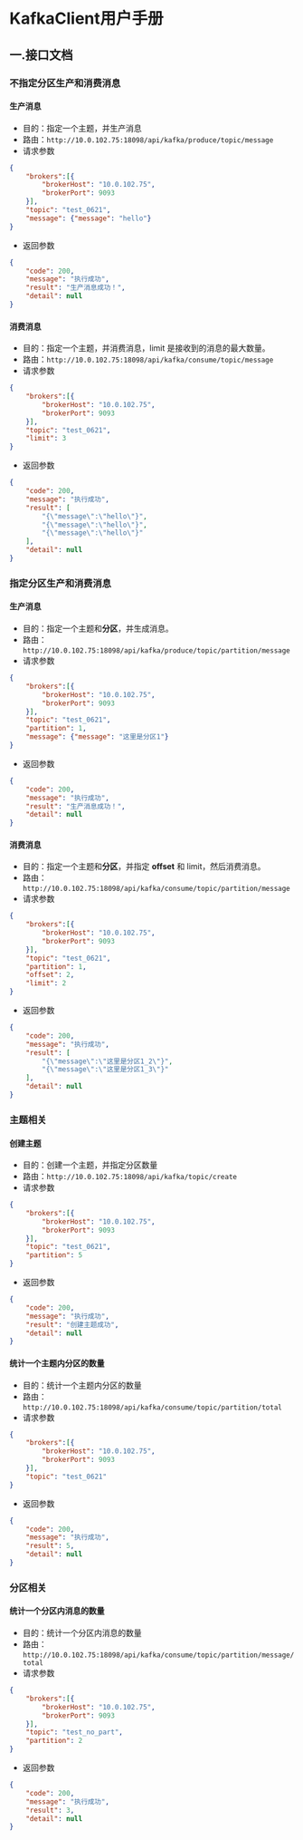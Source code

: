 # KafkaClient用户手册

## 一.接口文档

### 不指定分区生产和消费消息

#### 生产消息

-  目的：指定一个主题，并生产消息 
-  路由：`http://10.0.102.75:18098/api/kafka/produce/topic/message`
-  请求参数 

```json
{
    "brokers":[{
        "brokerHost": "10.0.102.75",
        "brokerPort": 9093
    }],
    "topic": "test_0621",
    "message": {"message": "hello"}
}
```

- 返回参数

```json
{
    "code": 200,
    "message": "执行成功",
    "result": "生产消息成功！",
    "detail": null
}
```

#### 消费消息

-  目的：指定一个主题，并消费消息，limit 是接收到的消息的最大数量。
-  路由：`http://10.0.102.75:18098/api/kafka/consume/topic/message`
-  请求参数 

```json
{
    "brokers":[{
        "brokerHost": "10.0.102.75",
        "brokerPort": 9093
    }],
    "topic": "test_0621",
    "limit": 3
}
```

- 返回参数

```json
{
    "code": 200,
    "message": "执行成功",
    "result": [
        "{\"message\":\"hello\"}",
        "{\"message\":\"hello\"}",
        "{\"message\":\"hello\"}"
    ],
    "detail": null
}
```



### 指定分区生产和消费消息

#### 生产消息

-  目的：指定一个主题和**分区**，并生成消息。
-  路由：`http://10.0.102.75:18098/api/kafka/produce/topic/partition/message`
-  请求参数 

```json
{
    "brokers":[{
        "brokerHost": "10.0.102.75",
        "brokerPort": 9093
    }],
    "topic": "test_0621",
    "partition": 1,
    "message": {"message": "这里是分区1"}
}
```

- 返回参数

```json
{
    "code": 200,
    "message": "执行成功",
    "result": "生产消息成功！",
    "detail": null
}
```

#### 消费消息

-  目的：指定一个主题和**分区**，并指定 **offset** 和 limit，然后消费消息。
-  路由：`http://10.0.102.75:18098/api/kafka/consume/topic/partition/message`
-  请求参数 

```json
{
    "brokers":[{
        "brokerHost": "10.0.102.75",
        "brokerPort": 9093
    }],
    "topic": "test_0621",
    "partition": 1,
    "offset": 2,
    "limit": 2
}
```

- 返回参数

```json
{
    "code": 200,
    "message": "执行成功",
    "result": [
        "{\"message\":\"这里是分区1_2\"}",
        "{\"message\":\"这里是分区1_3\"}"
    ],
    "detail": null
}
```



### 主题相关

#### 创建主题

-  目的：创建一个主题，并指定分区数量 
-  路由：`http://10.0.102.75:18098/api/kafka/topic/create`
-  请求参数 

```json
{
    "brokers":[{
        "brokerHost": "10.0.102.75",
        "brokerPort": 9093
    }],
    "topic": "test_0621",
    "partition": 5
}
```

- 返回参数

```json
{
    "code": 200,
    "message": "执行成功",
    "result": "创建主题成功",
    "detail": null
}
```

#### 统计一个主题内分区的数量

-  目的：统计一个主题内分区的数量 
-  路由：`http://10.0.102.75:18098/api/kafka/consume/topic/partition/total`
-  请求参数 

```json
{
    "brokers":[{
        "brokerHost": "10.0.102.75",
        "brokerPort": 9093
    }],
    "topic": "test_0621"
}
```

- 返回参数

```json
{
    "code": 200,
    "message": "执行成功",
    "result": 5,
    "detail": null
}
```



### 分区相关

#### 统计一个分区内消息的数量

-  目的：统计一个分区内消息的数量 
-  路由：`http://10.0.102.75:18098/api/kafka/consume/topic/partition/message/total`
-  请求参数 

```json
{
    "brokers":[{
        "brokerHost": "10.0.102.75",
        "brokerPort": 9093
    }],
    "topic": "test_no_part",
    "partition": 2
}
```

- 返回参数

```json
{
    "code": 200,
    "message": "执行成功",
    "result": 3,
    "detail": null
}
```

